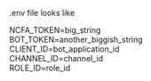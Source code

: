.env file looks like<br>

NCFA_TOKEN=big_string<br>
BOT_TOKEN=another_biggish_string<br>
CLIENT_ID=bot_application_id<br>
CHANNEL_ID=channel_id<br>
ROLE_ID=role_id
